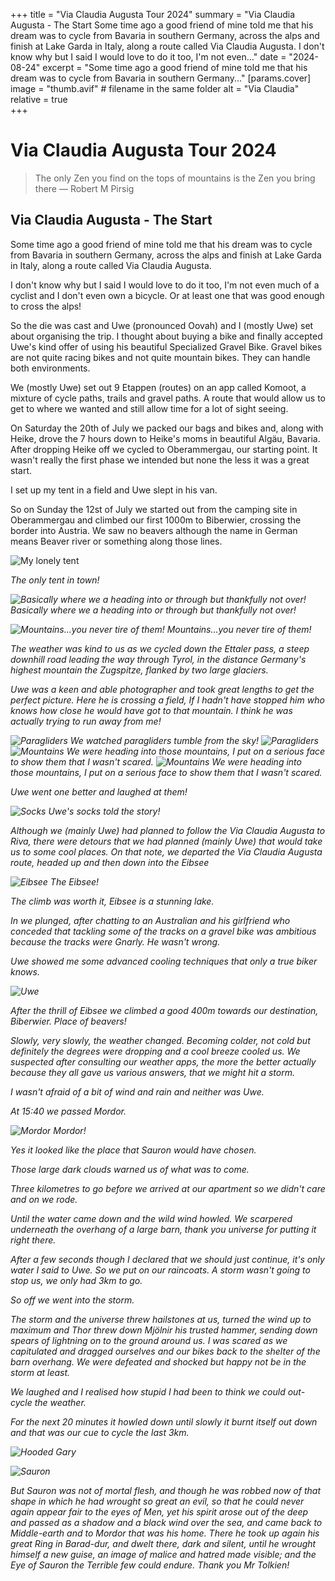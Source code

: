 +++
title = "Via Claudia Augusta Tour 2024"
summary = "Via Claudia Augusta - The Start Some time ago a good friend of mine told me that his dream was to cycle from Bavaria in southern Germany, across the alps and finish at Lake Garda in Italy, along a route called Via Claudia Augusta. I don't know why but I said I would love to do it too, I'm not even…"
date = "2024-08-24"
excerpt = "Some time ago a good friend of mine told me that his dream was to cycle from Bavaria in southern Germany..."
[params.cover]
image = "thumb.avif"   # filename in the same folder
alt = "Via Claudia"
relative = true    
+++

# Via Claudia Augusta Tour 2024

>The only Zen you find on the tops of mountains is the Zen you bring there — Robert M Pirsig

## Via Claudia Augusta - The Start

Some time ago a good friend of mine told me that his dream was to cycle from Bavaria in southern Germany, across the alps and finish at Lake Garda in Italy, along a route called Via Claudia Augusta.

I don't know why but I said I would love to do it too, I'm not even much of a cyclist and I don't even own a bicycle. Or at least one that was good enough to cross the alps!

So the die was cast and Uwe (pronounced Oovah) and I (mostly Uwe) set about organising the trip. I thought about buying a bike and finally accepted Uwe's kind offer of using his beautiful Specialized Gravel Bike. Gravel bikes are not quite racing bikes and not quite mountain bikes. They can handle both environments.

We (mostly Uwe) set out 9 Etappen (routes) on an app called Komoot, a mixture of cycle paths, trails and gravel paths. A route that would allow us to get to where we wanted and still allow time for a lot of sight seeing.

On Saturday the 20th of July we packed our bags and bikes and, along with Heike, drove the 7 hours down to Heike's moms in beautiful Algäu, Bavaria. After dropping Heike off we cycled to Oberammergau, our starting point. It wasn't really the first phase we intended but none the less it was a great start.

I set up my tent in a field and Uwe slept in his van.

So on Sunday the 12st of July we started out from the camping site in Oberammergau and climbed our first 1000m to Biberwier, crossing the border into Austria. We saw no beavers although the name in German means Beaver river or something along those lines.

![My lonely tent](/images/via_1.avif)

<em> The only tent in town!

![Basically where we a heading into or through but thankfully not over!](/images/via_2.avif)
<em> Basically where we a heading into or through but thankfully not over!

![Mountains...you never tire of them!](/images/via_3.avif)
<em> Mountains...you never tire of them!

The weather was kind to us as we cycled down the Ettaler pass, a steep downhill road leading the way through Tyrol, in the distance Germany's highest mountain the Zugspitze, flanked by two large glaciers.

Uwe was a keen and able photographer and took great lengths to get the perfect picture. Here he is crossing a field, If I hadn't have stopped him who knows how close he would have got to that mountain. I think he was actually trying to run away from me!

![Paragliders](/images/via_4.avif)
<em> We watched paragliders tumble from the sky!
![Paragliders](/images/via_5.avif)
![Mountains](/images/via_6.avif)
<em> We were heading into those mountains, I put on a serious face to show them that I wasn't scared.
![Mountains](/images/via_7.avif)
<em> We were heading into those mountains, I put on a serious face to show them that I wasn't scared.

Uwe went one better and laughed at them!

![Socks](/images/via_8.avif)
<em> Uwe's socks told the story!

Although we (mainly Uwe) had planned to follow the Via Claudia Augusta to Riva, there were detours that we had planned (mainly Uwe) that would take us to some cool places. On that note, we departed the Via Claudia Augusta route, headed up and then down into the Eibsee

![Eibsee](/images/via_9.avif)
<em> The Eibsee!

The climb was worth it, Eibsee is a stunning lake.

In we plunged, after chatting to an Australian and his girlfriend who conceded that tackling some of the tracks on a gravel bike was ambitious because the tracks were Gnarly. He wasn't wrong.

Uwe showed me some advanced cooling techniques that only a true biker knows.

![Uwe](/images/via_10.avif)

After the thrill of Eibsee we climbed a good 400m towards our destination, Biberwier. Place of beavers!

Slowly, very slowly, the weather changed. Becoming colder, not cold but definitely the degrees were dropping and a cool breeze cooled us. We suspected after consulting our weather apps, the more the better actually because they all gave us various answers, that we might hit a storm.

I wasn't afraid of a bit of wind and rain and neither was Uwe.

At 15:40 we passed Mordor.

![Mordor](/images/via_11.avif)
<em> Mordor!

Yes it looked like the place that Sauron would have chosen.

Those large dark clouds warned us of what was to come.

Three kilometres to go before we arrived at our apartment so we didn't care and on we rode.

Until the water came down and the wild wind howled. We scarpered underneath the overhang of a large barn, thank you universe for putting it right there.

After a few seconds though I declared that we should just continue, it's only water I said to Uwe. So we put on our raincoats. A storm wasn't going to stop us, we only had 3km to go.

So off we went into the storm.

The storm and the universe threw hailstones at us, turned the wind up to maximum and Thor threw down Mjölnir his trusted hammer, sending down spears of lightning on to the ground around us. I was scared as we capitulated and dragged ourselves and our bikes back to the shelter of the barn overhang. We were defeated and shocked but happy not be in the storm at least.

We laughed and I realised how stupid I had been to think we could out-cycle the weather.

For the next 20 minutes it howled down until slowly it burnt itself out down and that was our cue to cycle the last 3km.

![Hooded Gary](/images/via_12.avif)

![Sauron](/images/via_13.avif)

<em> But Sauron was not of mortal flesh, and though he was robbed now of that shape in which he had wrought so great an evil, so that he could never again appear fair to the eyes of Men, yet his spirit arose out of the deep and passed as a shadow and a black wind over the sea, and came back to Middle-earth and to Mordor that was his home. There he took up again his great Ring in Barad-dur, and dwelt there, dark and silent, until he wrought himself a new guise, an image of malice and hatred made visible; and the Eye of Sauron the Terrible few could endure. Thank you Mr Tolkien!




